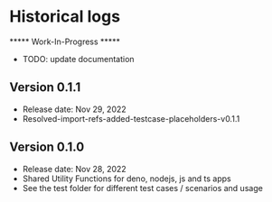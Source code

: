 # Historical logs

***** Work-In-Progress ***** 
- TODO: update documentation

## Version 0.1.1

- Release date: Nov 29, 2022
- Resolved-import-refs-added-testcase-placeholders-v0.1.1

## Version 0.1.0

- Release date: Nov 28, 2022
- Shared Utility Functions for deno, nodejs, js and ts apps
- See the test folder for different test cases / scenarios and usage
